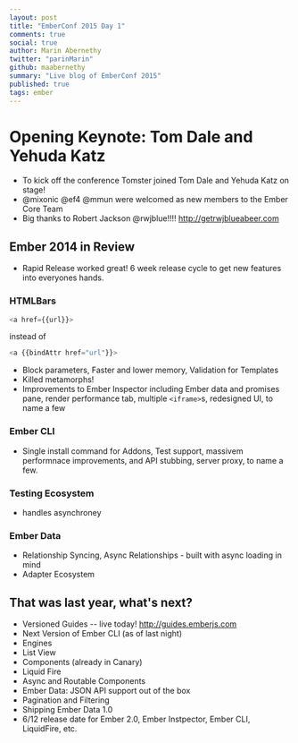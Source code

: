```yaml
---
layout: post
title: "EmberConf 2015 Day 1"
comments: true
social: true
author: Marin Abernethy
twitter: "parinMarin"
github: maabernethy
summary: "Live blog of EmberConf 2015"
published: true
tags: ember
---
```


# Opening Keynote: Tom Dale and Yehuda Katz

* To kick off the conference Tomster joined Tom Dale and Yehuda Katz on stage!
* @mixonic @ef4 @mmun were welcomed as new members to the Ember Core Team
* Big thanks to Robert Jackson @rwjblue!!!! http://getrwjblueabeer.com

## Ember 2014 in Review

* Rapid Release worked great! 6 week release cycle to get new features into everyones hands.

### HTMLBars

```js 
<a href={{url}}>
```

instead of

```js
<a {{bindAttr href="url"}}> 
```

* Block parameters, Faster and lower memory, Validation for Templates
* Killed metamorphs!
* Improvements to Ember Inspector including Ember data and promises pane, render performance tab, multiple `<iframe>`s, redesigned UI, to name a few

### Ember CLI

* Single install command for Addons, Test support, massivem performnace improvements, and API stubbing, server proxy, to name a few.

### Testing Ecosystem

* handles asynchroney 

### Ember Data

* Relationship Syncing, Async Relationships - built with async loading in mind
* Adapter Ecosystem

## That was last year, what's next?

* Versioned Guides -- live today! http://guides.emberjs.com
* Next Version of Ember CLI (as of last night)
* Engines
* List View
* <angle-bracket> Components (already in Canary)
* Liquid Fire
* Async and Routable Components
* Ember Data: JSON API support out of the box
* Pagination and Filtering
* Shipping Ember Data 1.0
* 6/12 release date for Ember 2.0, Ember Instpector, Ember CLI, LiquidFire, etc.
